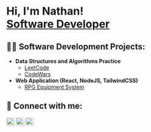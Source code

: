 <h1>Hi, I'm Nathan! <br/><a href="https://github.com/joshmadakor1">Software Developer</a></h1>

<h2>👨‍💻 Software Development Projects:</h2>

- <b>Data Structures and Algorithms Practice</b>
  - [LeetCode](https://github.com/Nathan-Gonzales/LeetCodeProblems)
  - [CodeWars](https://github.com/Nathan-Gonzales/CodeWars)
- <b>Web Application (React, NodeJS, TailwindCSS)</b>
  - [RPG Equipment System](https://github.com/Nathan-Gonzales/vindi-site)

<!-- <h2>📺 Popular YouTube Videos</h2> -->

<h2> 🤳 Connect with me:</h2>

[<img align="left" alt="NathanGonzales | YouTube" width="22px" src="https://cdn.jsdelivr.net/npm/simple-icons@v3/icons/youtube.svg" />][youtube]
[<img align="left" alt="NathanGonzales | Twitter" width="22px" src="https://cdn.jsdelivr.net/npm/simple-icons@v3/icons/twitter.svg" />][twitter]
[<img align="left" alt="NathanGonzales | LinkedIn" width="22px" src="https://cdn.jsdelivr.net/npm/simple-icons@v3/icons/linkedin.svg" />][linkedin]

[twitter]: https://twitter.com/NathanG21830929
[youtube]: https://www.youtube.com/channel/UCAqBjRYa4Wmi7J6nwKJ1tHg
[linkedin]: https://www.linkedin.com/in/nathangonzales78/
